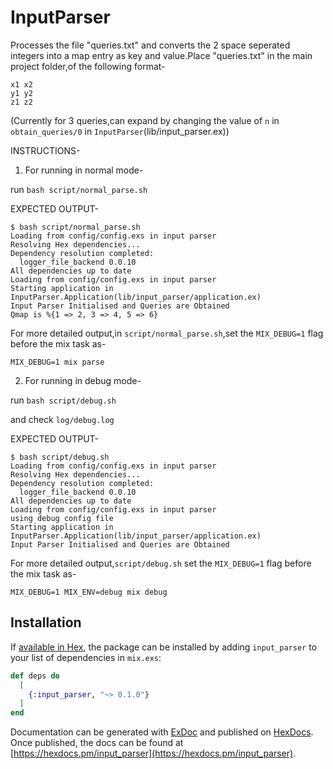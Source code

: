 # InputParser


Processes the file "queries.txt" and converts the 2 space seperated integers into a map entry as key and value.Place "queries.txt" in the main project folder,of the following format-

```
x1 x2
y1 y2
z1 z2
```

(Currently for 3 queries,can expand by changing the value of `n` in `obtain_queries/0` in `InputParser`(lib/input_parser.ex))

INSTRUCTIONS-

1. For running in normal mode-

run `bash script/normal_parse.sh`

EXPECTED OUTPUT-
```
$ bash script/normal_parse.sh 
Loading from config/config.exs in input parser
Resolving Hex dependencies...
Dependency resolution completed:
  logger_file_backend 0.0.10
All dependencies up to date
Loading from config/config.exs in input parser
Starting application in InputParser.Application(lib/input_parser/application.ex)
Input Parser Initialised and Queries are Obtained
Qmap is %{1 => 2, 3 => 4, 5 => 6}
```


For more detailed output,in `script/normal_parse.sh`,set the `MIX_DEBUG=1` flag before the mix task as-

`MIX_DEBUG=1 mix parse`


2. For running in debug mode-

run `bash script/debug.sh`

and check `log/debug.log`

EXPECTED OUTPUT-

```
$ bash script/debug.sh
Loading from config/config.exs in input parser
Resolving Hex dependencies...
Dependency resolution completed:
  logger_file_backend 0.0.10
All dependencies up to date
Loading from config/config.exs in input parser
using debug config file
Starting application in InputParser.Application(lib/input_parser/application.ex)
Input Parser Initialised and Queries are Obtained
```


For more detailed output,`script/debug.sh` set the `MIX_DEBUG=1` flag before the mix task as-

`MIX_DEBUG=1 MIX_ENV=debug mix debug`

## Installation

If [available in Hex](https://hex.pm/docs/publish), the package can be installed
by adding `input_parser` to your list of dependencies in `mix.exs`:

```elixir
def deps do
  [
    {:input_parser, "~> 0.1.0"}
  ]
end
```

Documentation can be generated with [ExDoc](https://github.com/elixir-lang/ex_doc)
and published on [HexDocs](https://hexdocs.pm). Once published, the docs can
be found at [https://hexdocs.pm/input_parser](https://hexdocs.pm/input_parser).

